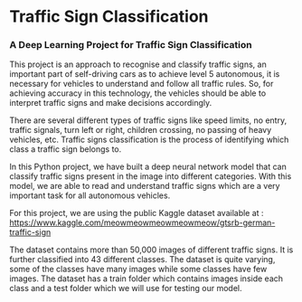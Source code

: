 # Traffic Sign Classification
### A Deep Learning Project for Traffic Sign Classification

This project is an approach to recognise and classify traffic signs, an important part of self-driving cars as to achieve level 5 autonomous, it is necessary for vehicles to understand and follow all traffic rules. So, for achieving accuracy in this technology, the vehicles should be able to interpret traffic signs and make decisions accordingly.

There are several different types of traffic signs like speed limits, no entry, traffic signals, turn left or right, children crossing, no passing of heavy vehicles, etc. Traffic signs classification is the process of identifying which class a traffic sign belongs to.

In this Python project, we have built a deep neural network model that can classify traffic signs present in the image into different categories. With this model, we are able to read and understand traffic signs which are a very important task for all autonomous vehicles.

For this project, we are using the public Kaggle dataset available at  : https://www.kaggle.com/meowmeowmeowmeowmeow/gtsrb-german-traffic-sign

The dataset contains more than 50,000 images of different traffic signs. It is further classified into 43 different classes. The dataset is quite varying, some of the classes have many images while some classes have few images. The dataset has a train folder which contains images inside each class and a test folder which we will use for testing our model.
